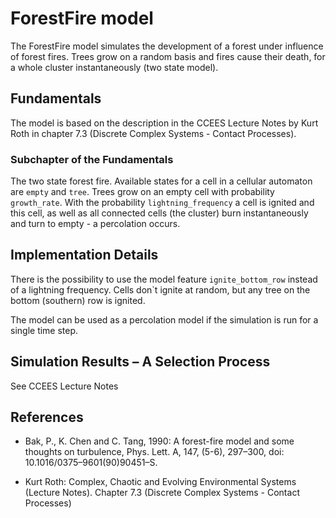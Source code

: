 # ForestFire model
The ForestFire model simulates the development of a forest under influence of forest fires. Trees grow on a random basis and fires cause their death, for a whole cluster instantaneously (two state model).

## Fundamentals

The model is based on the description in the CCEES Lecture Notes by Kurt Roth in chapter 7.3 (Discrete Complex Systems - Contact Processes).

### Subchapter of the Fundamentals

The two state forest fire. Available states for a cell in a cellular automaton are `empty` and `tree`. Trees grow on an empty cell with probability `growth_rate`. With the probability `lightning_frequency` a cell is ignited and this cell, as well as all connected cells (the cluster) burn instantaneously and turn to empty - a percolation occurs.

## Implementation Details

There is the possibility to use the model feature `ignite_bottom_row` instead of a lightning frequency. Cells don`t ignite at random, but any tree on the bottom (southern) row is ignited.

The model can be used as a percolation model if the simulation is run for a single time step.

## Simulation Results – A Selection Process

See CCEES Lecture Notes

## References
- Bak, P., K. Chen and C. Tang, 1990: A forest-fire model and some thoughts on turbulence, Phys. Lett. A, 147, (5-6), 297–300, doi: 10.1016/0375–9601(90)90451–S.

- Kurt Roth: Complex, Chaotic and Evolving Environmental Systems (Lecture Notes). Chapter 7.3 (Discrete Complex Systems - Contact Processes)